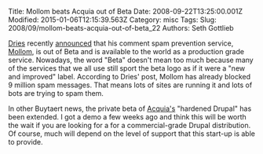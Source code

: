 Title: Mollom beats Acquia out of Beta
Date: 2008-09-22T13:25:00.001Z
Modified: 2015-01-06T12:15:39.563Z
Category: misc
Tags: 
Slug: 2008/09/mollom-beats-acquia-out-of-beta_22
Authors: Seth Gottlieb

[Dries](http://buytaert.net) recently [announced](http://buytaert.net/mollom-out-of-beta) that his comment spam prevention service, [Mollom](http://mollom.com/), is out of Beta and is available to the world as a production grade service.  Nowadays, the word "Beta" doesn't mean too much because many of the services that we all use still sport the beta logo as if it were a "new and improved" label.  According to Dries' post, Mollom has already blocked 9 million spam messages.  That means lots of sites are running it and lots of bots are trying to spam them.    
  
In other Buytaert news, the private beta of [Acquia's](http://www.acquia.com) "hardened Drupal" has been extended.  I got a demo a few weeks ago and think this will be worth the wait if you are looking for a for a commercial-grade Drupal distribution.  Of course, much will depend on the level of support that this start-up is able to provide.
